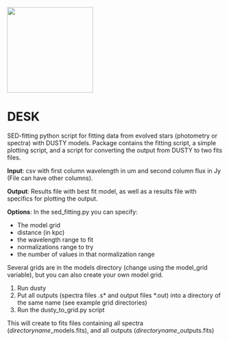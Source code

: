 <img src="https://3ff009b6523c0c1f8b94-091582592a5f780b4bac3b68414d35fd.ssl.cf5.rackcdn.com/default/_superImage/President-Hayes-Desk.jpg" width="200">

DESK
======


SED-fitting python script for fitting data from evolved stars (photometry or spectra) with DUSTY models. Package contains the fitting script, a simple plotting script, and a script for converting the output from DUSTY to two fits files. 

**Input**: csv with first column wavelength in um and second column flux in Jy (File can have other columns).

**Output**: Results file with best fit model, as well as a results file with specifics for plotting the output. 

**Options**: In the sed_fitting.py you can specify:
* The model grid
* distance (in kpc)
* the wavelength range to fit
* normalizations range to try 
* the number of values in that normalization range

Several grids are in the models directory (change using the model_grid variable), but you can also create your own model grid.

1. Run dusty
2. Put all outputs (spectra files .s* and output files *.out) into a directory of the same name (see example grid directories)
3. Run the dusty_to_grid.py script

This will create to fits files containing all spectra (*directoryname*_models.fits), and all outputs (*directoryname*_outputs.fits)
